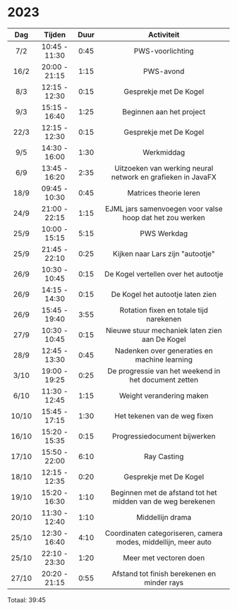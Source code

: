 # 2023

|  Dag  |    Tijden     | Duur |                           Activiteit                           |
|:-----:|:-------------:|:----:|:--------------------------------------------------------------:|
|  7/2  | 10:45 - 11:30 | 0:45 |                        PWS-voorlichting                        |
| 16/2  | 20:00 - 21:15 | 1:15 |                           PWS-avond                            |
|  8/3  | 12:15 - 12:30 | 0:15 |                     Gesprekje met De Kogel                     |
|  9/3  | 15:15 - 16:40 | 1:25 |                    Beginnen aan het project                    |
| 22/3  | 12:15 - 12:30 | 0:15 |                     Gesprekje met De Kogel                     |
|  9/5  | 14:30 - 16:00 | 1:30 |                           Werkmiddag                           |
|  6/9  | 13:45 - 16:20 | 2:35 |  Uitzoeken van werking neural network en grafieken in JavaFX   |
| 18/9  | 09:45 - 10:30 | 0:45 |                     Matrices theorie leren                     |
| 24/9  | 21:00 - 22:15 | 1:15 |    EJML jars samenvoegen voor valse hoop dat het zou werken    |
| 25/9  | 10:00 - 15:15 | 5:15 |                          PWS Werkdag                           |
| 25/9  | 21:45 - 22:10 | 0:25 |                Kijken naar Lars zijn "autootje"                |
| 26/9  | 10:30 - 10:45 | 0:15 |              De Kogel vertellen over het autootje              |
| 26/9  | 14:15 - 14:30 | 0:15 |                De Kogel het autootje laten zien                |
| 26/9  | 15:45 - 19:40 | 3:55 |            Rotation fixen en totale tijd narekenen             |
| 27/9  | 10:30 - 10:45 | 0:15 |         Nieuwe stuur mechaniek laten zien aan De Kogel         |
| 28/9  | 12:45 - 13:30 | 0:45 |          Nadenken over generaties en machine learning          |
| 3/10  | 19:00 - 19:25 | 0:25 |      De progressie van het weekend in het document zetten      |
| 6/10  | 11:30 - 12:45 | 1:15 |                    Weight verandering maken                    |
| 10/10 | 15:45 - 17:15 | 1:30 |                  Het tekenen van de weg fixen                  |
| 16/10 | 15:20 - 15:35 | 0:15 |                  Progressiedocument bijwerken                  |
| 17/10 | 15:50 - 22:00 | 6:10 |                          Ray Casting                           |
| 18/10 | 12:15 - 12:35 | 0:20 |                     Gesprekje met De Kogel                     |
| 19/10 | 15:20 - 16:30 | 1:10 |  Beginnen met de afstand tot het midden van de weg berekenen   |
| 20/10 | 11:30 - 12:40 | 1:10 |                        Middellijn drama                        |
| 25/10 | 12:30 - 16:40 | 4:10 | Coordinaten categoriseren, camera modes, middellijn, meer auto |
| 25/10 | 22:10 - 23:30 | 1:20 |                     Meer met vectoren doen                     |
| 27/10 | 20:20 - 21:15 | 0:55 |          Afstand tot finish berekenen en minder rays           |

Totaal: 39:45